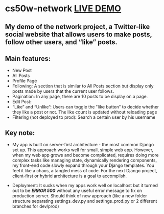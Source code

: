 # cs50w-network [LIVE DEMO](https://sheltered-chamber-68323.herokuapp.com/)

## My demo of the network project, a Twitter-like social website that allows users to make posts, follow other users, and “like” posts.

## Main features:
* New Post
* All Posts
* Profile Page
* Following: A section that is similar to All Posts section but display only posts made by users that the current user follows.
* Pagination: In any page, there are 10 posts to be display on a page. 
* Edit Post: 
* “Like” and “Unlike”: Users can toggle the "like button" to decide whether they like a post or not. The like count is updated without reloading page
* Filtering (not deployed to prod): Search a certain user by his username

## Key note:
* My app is built on server-first architecture - the most common Django set up. This approach works well for small, simple web app. However, when my web app grows and become complicated, requires doing more complex tasks like managing state, dynamically rendering components, my front-end code slowly expand through your Django templates. You feel it like a chaos, a tangled mess of code. For the next Django project, client-first or hybrid architecture is a goal to accomplish.

* Deployment: It sucks when my apps work well on localhost but it turned out to be ***ERROR 500*** without any useful error message to fix on production server. Should think of new approach (like a new folder structure separating settings_dev.py and settings_prod.py or 2 different branches for dev/prod)

